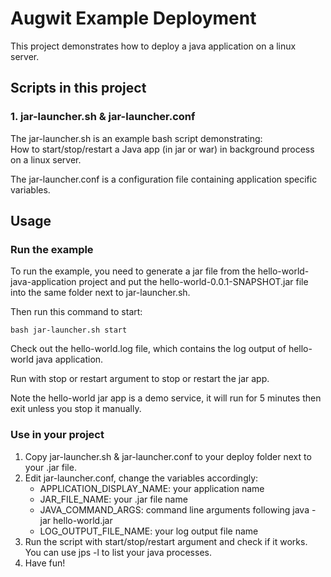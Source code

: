 # Augwit Example Deployment

This project demonstrates how to deploy a java application on a linux server.

## Scripts in this project

### 1. jar-launcher.sh & jar-launcher.conf

The jar-launcher.sh is an example bash script demonstrating:  
How to start/stop/restart a Java app (in jar or war) in background process on a linux server.  

The jar-launcher.conf is a configuration file containing application specific variables.

## Usage

### Run the example  
To run the example, you need to generate a jar file from the hello-world-java-application project and put the hello-world-0.0.1-SNAPSHOT.jar file into the same folder next to jar-launcher.sh.  

Then run this command to start:  

    bash jar-launcher.sh start

Check out the hello-world.log file, which contains the log output of hello-world java application.

Run with stop or restart argument to stop or restart the jar app.

Note the hello-world jar app is a demo service, it will run for 5 minutes then exit unless you stop it manually.

### Use in your project

1. Copy jar-launcher.sh & jar-launcher.conf to your deploy folder next to your .jar file.  
2. Edit jar-launcher.conf, change the variables accordingly:  
     - APPLICATION_DISPLAY_NAME: your application name
     - JAR_FILE_NAME: your .jar file name 
     - JAVA_COMMAND_ARGS: command line arguments following java -jar hello-world.jar
     - LOG_OUTPUT_FILE_NAME: your log output file name 
3. Run the script with start/stop/restart argument and check if it works. You can use jps -l to list your java processes.  
4. Have fun! 


